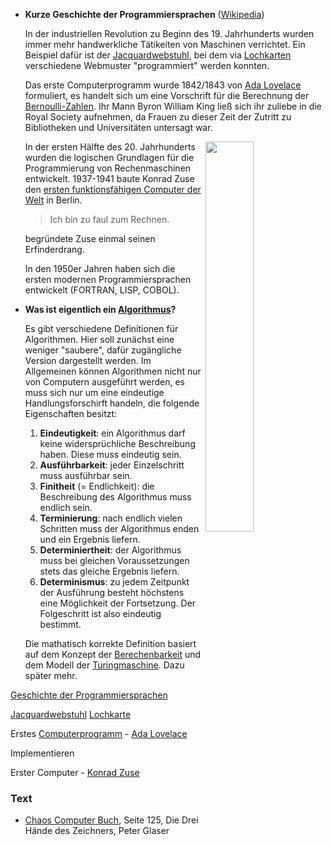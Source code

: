 * **Kurze Geschichte der Programmiersprachen** ([Wikipedia](https://de.wikipedia.org/wiki/Geschichte_der_Programmiersprachen))

    In der industriellen Revolution zu Beginn des 19. Jahrhunderts wurden immer mehr handwerkliche Tätikeiten von Maschinen verrichtet. Ein Beispiel dafür ist der [Jacquardwebstuhl](https://de.wikipedia.org/wiki/Jacquardwebstuhl), bei dem via [Lochkarten](https://de.wikipedia.org/wiki/Lochkarte) verschiedene Webmuster "programmiert" werden konnten.
   
   Das erste Computerprogramm wurde 1842/1843 von [Ada Lovelace](https://de.wikipedia.org/wiki/Ada_Lovelace) formuliert, es handelt sich um eine Vorschrift für die Berechnung der [Bernoulli-Zahlen](https://de.wikipedia.org/wiki/Bernoulli-Zahl). Ihr Mann Byron William King ließ sich ihr zuliebe in die Royal Society aufnehmen, da Frauen zu dieser Zeit der Zutritt zu Bibliotheken und Universitäten untersagt war.
   
    [<img src="https://upload.wikimedia.org/wikipedia/commons/thumb/4/4c/Z3_Deutsches_Museum.JPG/1280px-Z3_Deutsches_Museum.JPG" width="40%" align="right" >](https://de.wikipedia.org/wiki/Zuse_Z3)
    
    In der ersten Hälfte des 20. Jahrhunderts wurden die logischen Grundlagen für die Programmierung von Rechenmaschinen entwickelt. 1937-1941 baute Konrad Zuse den [ersten funktionsfähigen Computer der Welt](https://de.wikipedia.org/wiki/Konrad_Zuse#Z3_–_der_erste_funktionsfähige_Computer_der_Welt) in Berlin. 
    
    > Ich bin zu faul zum Rechnen.
    
    begründete Zuse einmal seinen Erfinderdrang.
    
    In den 1950er Jahren haben sich die ersten modernen Programmiersprachen entwickelt (FORTRAN, LISP, COBOL).
    
    
* **Was ist eigentlich ein [Algorithmus](https://de.wikipedia.org/wiki/Algorithmus)?**

    Es gibt verschiedene Definitionen für Algorithmen. Hier soll zunächst eine weniger "saubere", dafür zugängliche Version dargestellt werden. Im Allgemeinen können Algorithmen nicht nur von Computern ausgeführt werden, es muss sich nur um eine eindeutige Handlungsforschirft handeln, die folgende Eigenschaften besitzt:

    1. **Eindeutigkeit**: ein Algorithmus darf keine widersprüchliche Beschreibung haben. Diese muss eindeutig sein.
    2. **Ausführbarkeit**: jeder Einzelschritt muss ausführbar sein.
    3. **Finitheit** (= Endlichkeit): die Beschreibung des Algorithmus muss endlich sein.
    4. **Terminierung**: nach endlich vielen Schritten muss der Algorithmus enden und ein Ergebnis liefern.
    5. **Determiniertheit**: der Algorithmus muss bei gleichen Voraussetzungen stets das gleiche Ergebnis liefern.
    6. **Determinismus**: zu jedem Zeitpunkt der Ausführung besteht höchstens eine Möglichkeit der Fortsetzung. Der Folgeschritt ist also eindeutig bestimmt.


    Die mathatisch korrekte Definition basiert auf dem Konzept der [Berechenbarkeit](https://de.wikipedia.org/wiki/Berechenbarkeit) und dem Modell der [Turingmaschine](https://de.wikipedia.org/wiki/Turingmaschine). Dazu später mehr.

[Geschichte der Programmiersprachen](https://de.wikipedia.org/wiki/Geschichte_der_Programmiersprachen)

[Jacquardwebstuhl](https://de.wikipedia.org/wiki/Jacquardwebstuhl)
[Lochkarte](https://de.wikipedia.org/wiki/Lochkarte)

Erstes [Computerprogramm](https://de.wikipedia.org/wiki/Computerprogramm) - [Ada Lovelace](https://de.wikipedia.org/wiki/Ada_Lovelace)

Implementieren

Erster Computer - [Konrad Zuse](https://de.wikipedia.org/wiki/Konrad_Zuse)


### Text

* [Chaos Computer Buch](https://monoskop.org/images/b/ba/Wieckmann,_Jürgen_%28ed.%29_-_Das_Chaos_Computer_Buch._Hacking_made_in_Germany_%28German%29.pdf), Seite 125, Die Drei Hände des Zeichners, Peter Glaser

